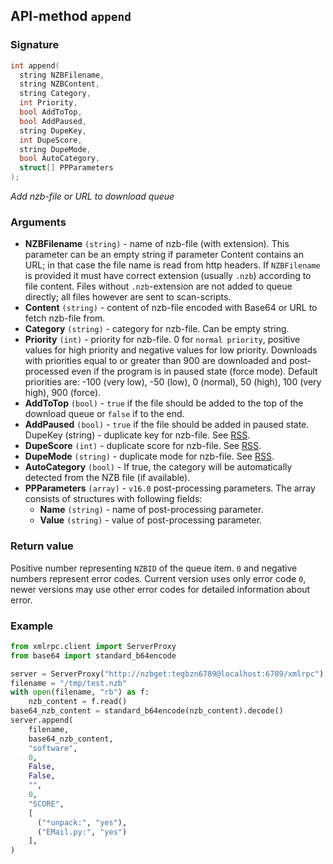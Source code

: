 ## API-method `append`

### Signature
``` c++
int append(
  string NZBFilename, 
  string NZBContent, 
  string Category,
  int Priority, 
  bool AddToTop, 
  bool AddPaused, 
  string DupeKey,
  int DupeScore, 
  string DupeMode, 
  bool AutoCategory,
  struct[] PPParameters
);
```

_Add nzb-file or URL to download queue_

### Arguments
- **NZBFilename** `(string)` - name of nzb-file (with extension). This parameter can be an empty string if parameter Content contains an URL; in that case the file name is read from http headers. If `NZBFilename` is provided it must have correct extension (usually `.nzb`) according to file content. Files without `.nzb`-extension are not added to queue directly; all files however are sent to scan-scripts.
- **Content** `(string)` - content of nzb-file encoded with Base64 or URL to fetch nzb-file from.
- **Category** `(string)` - category for nzb-file. Can be empty string.
- **Priority** `(int)` - priority for nzb-file. 0 for `normal priority`, positive values for high priority and negative values for low priority. Downloads with priorities equal to or greater than 900 are downloaded and post-processed even if the program is in paused state (force mode). Default priorities are: -100 (very low), -50 (low), 0 (normal), 50 (high), 100 (very high), 900 (force).
- **AddToTop** `(bool)` - `true` if the file should be added to the top of the download queue or `false` if to the end.
- **AddPaused** `(bool)` - `true` if the file should be added in paused state.
DupeKey (string) - duplicate key for nzb-file. See [RSS](../usage/RSS.md).
- **DupeScore** `(int)` - duplicate score for nzb-file. See [RSS](../usage/RSS.md).
- **DupeMode** `(string)` - duplicate mode for nzb-file. See [RSS](../usage/RSS.md).
- **AutoCategory** `(bool)` - If true, the category will be automatically detected from the NZB file (if available).
- **PPParameters** `(array)` - `v16.0` post-processing parameters. The array consists of structures with following fields:
  - **Name** `(string)` - name of post-processing parameter.
  - **Value** `(string)` - value of post-processing parameter.

### Return value
Positive number representing `NZBID` of the queue item. `0` and negative numbers represent error codes. Current version uses only error code `0`, newer versions may use other error codes for detailed information about error.

### Example

```python
from xmlrpc.client import ServerProxy
from base64 import standard_b64encode

server = ServerProxy("http://nzbget:tegbzn6789@localhost:6789/xmlrpc")
filename = "/tmp/test.nzb"
with open(filename, "rb") as f:
    nzb_content = f.read()
base64_nzb_content = standard_b64encode(nzb_content).decode()
server.append(
    filename,
    base64_nzb_content,
    "software",
    0,
    False,
    False,
    "",
    0,
    "SCORE",
    [
      ("*unpack:", "yes"), 
      ("EMail.py:", "yes")
    ],
)
```

